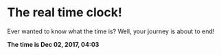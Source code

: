 # The real time clock!

Ever wanted to know what the time is? Well, your journey is about to end!

**The time is Dec 02, 2017, 04:03**